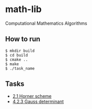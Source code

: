 # math-lib
Computational Mathematics Algorithms

## How to run
```shell
$ mkdir build
$ cd build
$ cmake ..
$ make
$ ./task_name
```

## Tasks
* [2.1 Horner scheme](./horner_scheme)
* [4.2.3 Gauss determinant](./gauss_determinant)
